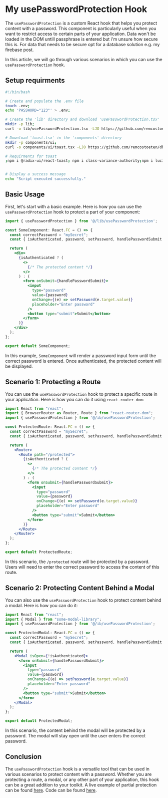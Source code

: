 # My usePasswordProtection Hook

The `usePasswordProtection` is a custom React hook that helps you protect content with a password. This component is particularly useful when you want to restrict access to certain parts of your application. Data won't be loaded in the DOM untill passphrase is entered but i'm unsure how secure this is. For data that needs to be secure opt for a database solution e.g. my firebase post.

In this article, we will go through various scenarios in which you can use the `usePasswordProtection` hook.

## Setup requirments

```bash filename="script to run in terminal" copy
#!/bin/bash

# Create and populate the .env file
touch .env;
echo 'PASSWORD="123"' > .env;

# Create the 'lib' directory and download 'usePasswordProtection.tsx'
mkdir -p lib;
curl -o lib/usePasswordProtection.tsx -LJO https://github.com/remcostoeten/dbnote/raw/master/lib/usePasswordProtection.tsx;

# Download 'toast.tsx' in the 'components' directory
mkdir -p components/ui;
curl -o components/ui/toast.tsx -LJO https://github.com/remcostoeten/dbnote/raw/master/components/ui/toast.tsx;

# Requirments for toast
;npm i @radix-ui/react-toast; npm i class-variance-authority;npm i lucide-react


# Display a success message
echo "Script executed successfully."

```

## Basic Usage

First, let's start with a basic example. Here is how you can use the `usePasswordProtection` hook to protect a part of your component:

```jsx
import { usePasswordProtection } from '@/lib/usePasswordProtection';

const SomeComponent: React.FC = () => {
  const correctPassword = "mySecret";
  const { isAuthenticated, password, setPassword, handlePasswordSubmit } = usePasswordProtection(correctPassword);

  return (
    <div>
      {isAuthenticated ? (
        <>
          {/* The protected content */}
        </>
      ) : (
        <form onSubmit={handlePasswordSubmit}>
          <input
            type="password"
            value={password}
            onChange={(e) => setPassword(e.target.value)}
            placeholder="Enter password"
          />
          <button type="submit">Submit</button>
        </form>
      )}
    </div>
  );
};

export default SomeComponent;
```

In this example, `SomeComponent` will render a password input form until the correct password is entered. Once authenticated, the protected content will be displayed.

## Scenario 1: Protecting a Route

You can use the `usePasswordProtection` hook to protect a specific route in your application. Here is how you can do it using `react-router-dom`:

```jsx
import React from "react";
import { BrowserRouter as Router, Route } from "react-router-dom";
import { usePasswordProtection } from '@/ib/usePasswordProtection';

const ProtectedRoute: React.FC = () => {
  const correctPassword = "mySecret";
  const { isAuthenticated, password, setPassword, handlePasswordSubmit } = usePasswordProtection(correctPassword);

  return (
    <Router>
      <Route path="/protected">
        {isAuthenticated ? (
          <>
            {/* The protected content */}
          </>
        ) : (
          <form onSubmit={handlePasswordSubmit}>
            <input
              type="password"
              value={password}
              onChange={(e) => setPassword(e.target.value)}
              placeholder="Enter password"
            />
            <button type="submit">Submit</button>
          </form>
        )}
      </Route>
    </Router>
  );
};

export default ProtectedRoute;
```

In this scenario, the `/protected` route will be protected by a password. Users will need to enter the correct password to access the content of this route.

## Scenario 2: Protecting Content Behind a Modal

You can also use the `usePasswordProtection` hook to protect content behind a modal. Here is how you can do it:

```jsx
import React from "react";
import { Modal } from "some-modal-library";
import { usePasswordProtection } from '@/ib/usePasswordProtection';

const ProtectedModal: React.FC = () => {
  const correctPassword = "mySecret";
  const { isAuthenticated, password, setPassword, handlePasswordSubmit } = usePasswordProtection(correctPassword);

  return (
    <Modal isOpen={!isAuthenticated}>
      <form onSubmit={handlePasswordSubmit}>
        <input
          type="password"
          value={password}
          onChange={(e) => setPassword(e.target.value)}
          placeholder="Enter password"
        />
        <button type="submit">Submit</button>
      </form>
    </Modal>
  );
};

export default ProtectedModal;
```

In this scenario, the content behind the modal will be protected by a password. The modal will stay open until the user enters the correct password.

## Conclusion

The `usePasswordProtection` hook is a versatile tool that can be used in various scenarios to protect content with a password. Whether you are protecting a route, a modal, or any other part of your application, this hook can be a great addition to your toolkit. A live example of partial protection can be found <a href="https://remcostoeten.com/income" target="_blank">here</a>. Code can be found <a href="https://github.com/remcostoeten/dbnote/blob/master/app/(regular)/(nolayout)/(tools)/income/page.tsx" target="_blank">here</a>.
